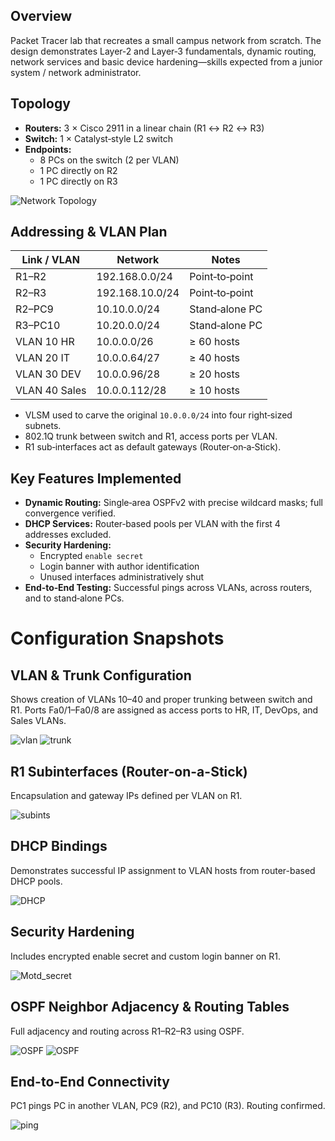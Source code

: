 ## Overview
Packet Tracer lab that recreates a small campus network from scratch. The design demonstrates Layer‑2 and Layer‑3 fundamentals, dynamic routing, network services and basic device hardening—skills expected from a junior system / network administrator.


## Topology

* **Routers:** 3 × Cisco 2911 in a linear chain (R1 ↔ R2 ↔ R3)  
* **Switch:** 1 × Catalyst‑style L2 switch  
* **Endpoints:**  
  * 8 PCs on the switch (2 per VLAN)  
  * 1 PC directly on R2  
  * 1 PC directly on R3  

![Network Topology](Screenshots/Screenshot_20250422_014409.png)

## Addressing & VLAN Plan

| Link / VLAN | Network | Notes |
|-------------|---------|-------|
| R1–R2       | 192.168.0.0/24  | Point‑to‑point |
| R2–R3       | 192.168.10.0/24 | Point‑to‑point |
| R2–PC9      | 10.10.0.0/24    | Stand‑alone PC |
| R3–PC10     | 10.20.0.0/24    | Stand‑alone PC |
| VLAN 10 HR  | 10.0.0.0/26     | ≥ 60 hosts |
| VLAN 20 IT  | 10.0.0.64/27    | ≥ 40 hosts |
| VLAN 30 DEV | 10.0.0.96/28    | ≥ 20 hosts |
| VLAN 40 Sales | 10.0.0.112/28 | ≥ 10 hosts |

* VLSM used to carve the original `10.0.0.0/24` into four right‑sized subnets.  
* 802.1Q trunk between switch and R1, access ports per VLAN.  
* R1 sub‑interfaces act as default gateways (Router‑on‑a‑Stick).

## Key Features Implemented

* **Dynamic Routing:** Single‑area OSPFv2 with precise wildcard masks; full convergence verified.  
* **DHCP Services:** Router‑based pools per VLAN with the first 4 addresses excluded.  
* **Security Hardening:**  
  * Encrypted `enable secret`  
  * Login banner with author identification  
  * Unused interfaces administratively shut  
* **End‑to‑End Testing:** Successful pings across VLANs, across routers, and to stand‑alone PCs.



# Configuration Snapshots

## VLAN & Trunk Configuration
Shows creation of VLANs 10–40 and proper trunking between switch and R1.
Ports Fa0/1–Fa0/8 are assigned as access ports to HR, IT, DevOps, and Sales VLANs.

![vlan](Screenshots/showvlanbrief.png)
![trunk](Screenshots/showinterfacestrunk.png)

## R1 Subinterfaces (Router-on-a-Stick)
Encapsulation and gateway IPs defined per VLAN on R1.

![subints](Screenshots/subints.png)

## DHCP Bindings
Demonstrates successful IP assignment to VLAN hosts from router-based DHCP pools.

![DHCP](Screenshots/showipdhcpbinding.png)

## Security Hardening
Includes encrypted enable secret and custom login banner on R1.

![Motd_secret](Screenshots/motd_secret.png)

## OSPF Neighbor Adjacency & Routing Tables
Full adjacency and routing across R1–R2–R3 using OSPF.

![OSPF](Screenshots/ospfR2.png)
![OSPF](Screenshots/ospfR3.png)

## End-to-End Connectivity
PC1 pings PC in another VLAN, PC9 (R2), and PC10 (R3). Routing confirmed.

![ping](Screenshots/pingPC1.png)
